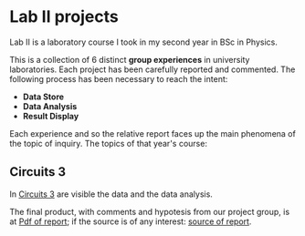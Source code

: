 # Lab II projects
Lab II is a laboratory course I took in my second year in BSc in Physics.

This is a collection of 6 distinct **group experiences** in university laboratories. Each project has been carefully reported and commented.
The following process has been necessary to reach the intent:
- **Data Store**
- **Data Analysis**
- **Result Display**

Each experience and so the relative report faces up the main phenomena of the topic of inquiry.
The topics of that year's course:


## Circuits 3

In [Circuits 3](./#6:Circuiti_3) are visible the data and the data analysis.

The final product, with comments and hypotesis from our project group, is at [Pdf of report](./#4:Circuiti_3/relazione_circuiti3.pdf); if the source is of any interest: [source of report](./#4:Circuiti_3/relazione_circuiti3.tex).
